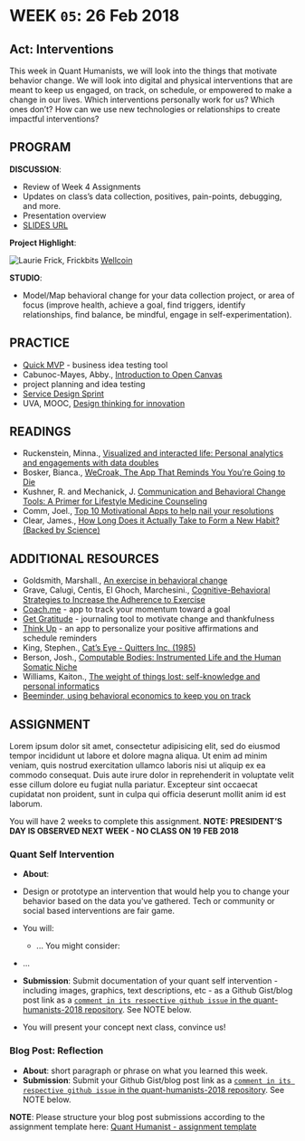 # WEEK `05`: 26 Feb 2018
##  Act: Interventions
This week in Quant Humanists, we will look into the things that motivate behavior change. We will look into digital and physical interventions that are meant to keep us engaged, on track, on schedule, or empowered to make a change in our lives. Which interventions personally work for us? Which ones don’t? How can we use new technologies or relationships to create impactful interventions?


## PROGRAM

**DISCUSSION**:
 
- Review of Week 4 Assignments
- Updates on class’s data collection, positives, pain-points, debugging, and more. 
- Presentation overview 
- [SLIDES URL]()

**Project Highlight**:

![Laurie Frick, Frickbits](https://static1.squarespace.com/static/5346c94ae4b0018ba5121a65/t/5445292be4b0f7692c74748a/1413818668097/frickbits_iphone6_compare?format=1500w)
[Wellcoin](https://www.digitaltrends.com/health-fitness/wellcoin-health-currency-wearables/)

**STUDIO**:

- Model/Map behavioral change for your data collection project, or area of focus (improve health, achieve a goal, find triggers, identify relationships, find balance, be mindful, engage in self-experimentation).

## PRACTICE

- [Quick MVP](https://quickmvp.com/) - business idea testing tool
- Cabunoc-Mayes, Abby., [Introduction to Open Canvas](https://mozilla.github.io/open-leadership-training-series/articles/opening-your-project/develop-an-open-project-strategy-with-open-canvas/) 
- project planning and idea testing
- [Service Design Sprint](http://www.sprintmaster.co/)
- UVA, MOOC, [Design thinking for innovation](https://www.coursera.org/learn/uva-darden-design-thinking-innovation)    

## READINGS

- Ruckenstein, Minna., [Visualized and interacted life: Personal analytics and engagements with data doubles](http://www.mdpi.com/2075-4698/4/1/68pdf)
- Bosker, Bianca., [WeCroak, The App That Reminds You You’re Going to Die
](https://www.theatlantic.com/magazine/archive/2018/01/when-death-pings/546587/)
- Kushner, R. and Mechanick, J. [Communication and Behavioral Change Tools: A Primer for Lifestyle Medicine Counseling](https://link.springer.com/chapter/10.1007/978-3-319-24687-1_3)
- Comm, Joel., [Top 10 Motivational Apps to help nail your resolutions](https://www.inc.com/joel-comm/top-10-motivational-apps-that-will-help-you-nail-your-resolutions.html)
- Clear, James., [How Long Does it Actually Take to Form a New Habit? (Backed by Science)](https://jamesclear.com/new-habit)



## ADDITIONAL RESOURCES

- Goldsmith, Marshall., [An exercise in behavioral change](https://hbr.org/2010/01/an-exercise-in-changing-yourse)
- Grave, Calugi, Centis, El Ghoch, Marchesini., [Cognitive-Behavioral Strategies to Increase the Adherence to Exercise](https://www.ncbi.nlm.nih.gov/pmc/articles/PMC2968119/)
- [Coach.me](https://www.coach.me/) - app to track your momentum toward a goal
- [Get Gratitude](http://getgratitude.co/) - journaling tool to motivate change and thankfulness
- [Think Up](https://itunes.apple.com/us/app/thinkup-positive-affirmations/id906660772?mt=8) - an app to personalize your positive affirmations and schedule reminders
- King, Stephen., [Cat’s Eye - Quitters Inc. (1985)](https://www.youtube.com/watch?v=-2w7ksD0ZlE)
- Berson, Josh., [Computable Bodies: Instrumented Life and the Human Somatic Niche](https://www.bloomsbury.com/uk/computable-bodies-9781472527622/)
- Williams, Kaiton., [The weight of things lost: self-knowledge and personal informatics](http://www.personalinformatics.org/docs/chi2013/williams.pdf)
- [Beeminder, using behavioral economics to keep you on track](https://www.beeminder.com/)



## ASSIGNMENT

Lorem ipsum dolor sit amet, consectetur adipisicing elit, sed do eiusmod
tempor incididunt ut labore et dolore magna aliqua. Ut enim ad minim veniam,
quis nostrud exercitation ullamco laboris nisi ut aliquip ex ea commodo
consequat. Duis aute irure dolor in reprehenderit in voluptate velit esse
cillum dolore eu fugiat nulla pariatur. Excepteur sint occaecat cupidatat non
proident, sunt in culpa qui officia deserunt mollit anim id est laborum.


You will have 2 weeks to complete this assignment. **NOTE: PRESIDENT’S DAY IS OBSERVED NEXT WEEK - NO CLASS ON 19 FEB 2018**

### Quant Self Intervention
- **About**:  
-  Design or prototype an intervention that would help you to change your behavior based on the data you've gathered. Tech or community or social based interventions are fair game.
-  You will:
    - ...
You might consider: 

- ...

- **Submission**: Submit documentation of your quant self intervention - including images, graphics, text descriptions, etc - as a Github Gist/blog post link as a [`comment in its respective github issue` in the quant-humanists-2018 repository](https://github.com/joeyklee/quant-humanists-2018/issues). See NOTE below.
- You will present your concept next class, convince us!


### Blog Post: Reflection
- **About**: short paragraph or phrase on what you learned this week.
- **Submission**: Submit your Github Gist/blog post link as a [`comment in its respective github issue` in the quant-humanists-2018 repository](https://github.com/joeyklee/quant-humanists-2018/issues). See NOTE below.


**NOTE**: Please structure your blog post submissions according to the assignment template here: [Quant Humanist - assignment template](https://github.com/joeyklee/quant-humanists-2018/blob/master/_templates/assignment-submission-template.md)

